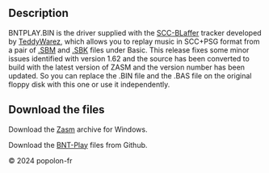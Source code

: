 ﻿## Description

BNTPLAY.BIN is the driver supplied with the [SCC-BLaffer](https://www.youtube.com/watch?v=RQN2m8hNCIU) tracker developed by [TeddyWarez](https://www.msx.org/wiki/Category:TeddyWareZ), which allows you to replay music in SCC+PSG format from a pair of [.SBM](https://www.msx.org/wiki/SCC_Blaffer_NT_file_format) and [.SBK](https://www.msx.org/wiki/SCC_Blaffer_NT_file_format) files under Basic. This release fixes some minor issues identified with version 1.62 and the source has been converted to build with the latest version of ZASM and the version number has been updated. So you can replace the .BIN file and the .BAS file on the original floppy disk with this one or use it independently.

## Download the files

Download the [Zasm](https://k1.spdns.de/Develop/Projects/zasm/Distributions/) archive for Windows.

Download the [BNT-Play](https://codeload.github.com/popolonfr/Bnt-Play/zip/refs/heads/main) files from Github.

&copy; 2024 popolon-fr

